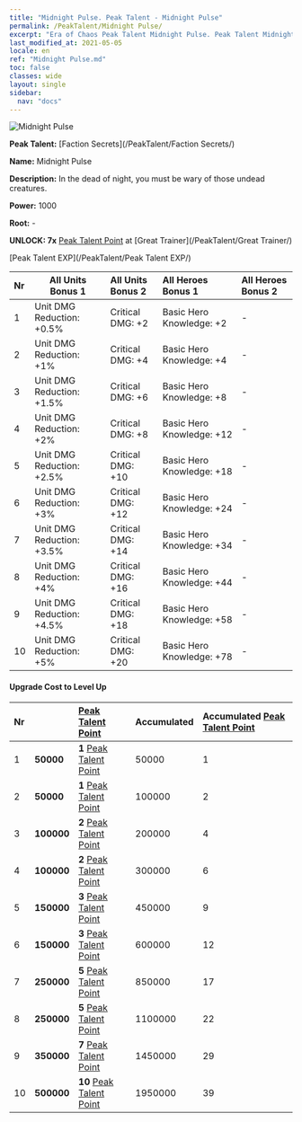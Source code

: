 ```yaml
---
title: "Midnight Pulse. Peak Talent - Midnight Pulse"
permalink: /PeakTalent/Midnight Pulse/
excerpt: "Era of Chaos Peak Talent Midnight Pulse. Peak Talent Midnight Pulse. Midnight Pulse"
last_modified_at: 2021-05-05
locale: en
ref: "Midnight Pulse.md"
toc: false
classes: wide
layout: single
sidebar:
  nav: "docs"
---
```


  ![Midnight Pulse](/images/pt/talent_3009.png)

  **Peak Talent:** [Faction Secrets](/PeakTalent/Faction Secrets/)

  **Name:** Midnight Pulse

  **Description:** In the dead of night, you must be wary of those undead creatures.

  **Power:** 1000

  **Root:** -

  **UNLOCK: 7x** [Peak Talent Point](/Items/con_934/) at [Great Trainer](/PeakTalent/Great Trainer/)

  [Peak Talent EXP](/PeakTalent/Peak Talent EXP/)

  | Nr | All Units Bonus 1 | All Units Bonus 2 | All Heroes Bonus 1 | All Heroes Bonus 2 |
  |:---|--------------|:-------------|:-------------|:-------------|
  | 1 | Unit DMG Reduction: +0.5% | Critical DMG: +2 | Basic Hero Knowledge: +2 | - |
  | 2 | Unit DMG Reduction: +1% | Critical DMG: +4 | Basic Hero Knowledge: +4 | - |
  | 3 | Unit DMG Reduction: +1.5% | Critical DMG: +6 | Basic Hero Knowledge: +8 | - |
  | 4 | Unit DMG Reduction: +2% | Critical DMG: +8 | Basic Hero Knowledge: +12 | - |
  | 5 | Unit DMG Reduction: +2.5% | Critical DMG: +10 | Basic Hero Knowledge: +18 | - |
  | 6 | Unit DMG Reduction: +3% | Critical DMG: +12 | Basic Hero Knowledge: +24 | - |
  | 7 | Unit DMG Reduction: +3.5% | Critical DMG: +14 | Basic Hero Knowledge: +34 | - |
  | 8 | Unit DMG Reduction: +4% | Critical DMG: +16 | Basic Hero Knowledge: +44 | - |
  | 9 | Unit DMG Reduction: +4.5% | Critical DMG: +18 | Basic Hero Knowledge: +58 | - |
  | 10 | Unit DMG Reduction: +5% | Critical DMG: +20 | Basic Hero Knowledge: +78 | - |


#### Upgrade Cost to Level Up

  | Nr | <i class="fas fa-coins"/> | [Peak Talent Point](/Items/con_934/) | Accumulated <i class="fas fa-coins"/> | Accumulated [Peak Talent Point](/Items/con_934/) |
  |:---|--------------|:-------------|:-------------|:-------------|
  | 1 | **50000** | **1** [Peak Talent Point](/Items/con_934/) | 50000 | 1 |
  | 2 | **50000** | **1** [Peak Talent Point](/Items/con_934/) | 100000 | 2 |
  | 3 | **100000** | **2** [Peak Talent Point](/Items/con_934/) | 200000 | 4 |
  | 4 | **100000** | **2** [Peak Talent Point](/Items/con_934/) | 300000 | 6 |
  | 5 | **150000** | **3** [Peak Talent Point](/Items/con_934/) | 450000 | 9 |
  | 6 | **150000** | **3** [Peak Talent Point](/Items/con_934/) | 600000 | 12 |
  | 7 | **250000** | **5** [Peak Talent Point](/Items/con_934/) | 850000 | 17 |
  | 8 | **250000** | **5** [Peak Talent Point](/Items/con_934/) | 1100000 | 22 |
  | 9 | **350000** | **7** [Peak Talent Point](/Items/con_934/) | 1450000 | 29 |
  | 10 | **500000** | **10** [Peak Talent Point](/Items/con_934/) | 1950000 | 39 |
